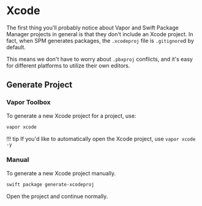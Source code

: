# Xcode

The first thing you'll probably notice about Vapor and Swift Package Manager projects in general is that they don't include an Xcode project. In fact, when SPM generates packages, the `.xcodeproj` file is `.gitignore`d by default.

This means we don't have to worry about `.pbxproj` conflicts, and it's easy for different platforms to utilize their own editors.

## Generate Project

### Vapor Toolbox

To generate a new Xcode project for a project, use:

```sh
vapor xcode
```

!!! tip
    If you'd like to automatically open the Xcode project, use `vapor xcode -y`

### Manual

To generate a new Xcode project manually.

```sh
swift package generate-xcodeproj
```

Open the project and continue normally.
